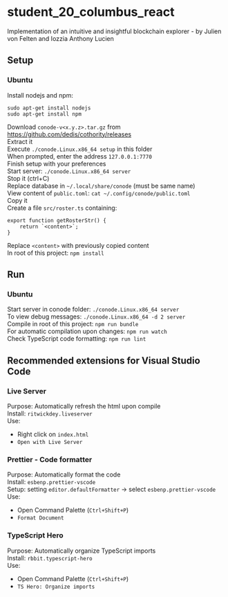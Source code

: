 # student_20_columbus_react
Implementation of an intuitive and insightful blockchain explorer - by Julien von Felten and Iozzia Anthony Lucien

## Setup
### Ubuntu
Install nodejs and npm:
```
sudo apt-get install nodejs
sudo apt-get install npm
```
Download `conode-v<x.y.z>.tar.gz` from https://github.com/dedis/cothority/releases  
Extract it  
Execute `./conode.Linux.x86_64 setup` in this folder  
When prompted, enter the address `127.0.0.1:7770`  
Finish setup with your preferences  
Start server: `./conode.Linux.x86_64 server`  
Stop it (ctrl+C)  
Replace database in `~/.local/share/conode` (must be same name)  
View content of `public.toml`: `cat ~/.config/conode/public.toml`  
Copy it  
Create a file `src/roster.ts` containing:
```
export function getRosterStr() {
    return `<content>`;
}
```
Replace `<content>` with previously copied content  
In root of this project: `npm install`  

## Run
### Ubuntu
Start server in conode folder: `./conode.Linux.x86_64 server`  
To view debug messages: `./conode.Linux.x86_64 -d 2 server`  
Compile in root of this project: `npm run bundle`  
For automatic compilation upon changes: `npm run watch`  
Check TypeScript code formatting: `npm run lint`  

## Recommended extensions for Visual Studio Code
### Live Server
Purpose: Automatically refresh the html upon compile  
Install: `ritwickdey.liveserver`  
Use:
* Right click on `index.html`
* `Open with Live Server`

### Prettier - Code formatter
Purpose: Automatically format the code  
Install: `esbenp.prettier-vscode`  
Setup: setting `editor.defaultFormatter` -> select `esbenp.prettier-vscode`  
Use:
* Open Command Palette (`Ctrl+Shift+P`)
* `Format Document`

### TypeScript Hero
Purpose: Automatically organize TypeScript imports  
Install: `rbbit.typescript-hero`  
Use:
* Open Command Palette (`Ctrl+Shift+P`)
* `TS Hero: Organize imports`
